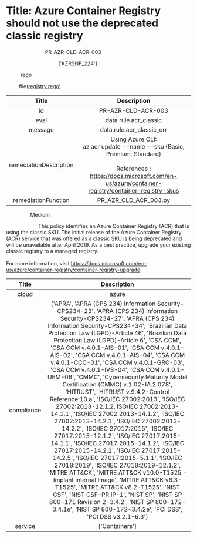 



# Title: Azure Container Registry should not use the deprecated classic registry


***<font color="white">Master Test Id:</font>*** PR-AZR-CLD-ACR-003

***<font color="white">Master Snapshot Id:</font>*** ['AZRSNP_224']

***<font color="white">type:</font>*** rego

***<font color="white">rule:</font>*** file([registry.rego])  
  
  
  
  

|Title|Description|
| :---: | :---: |
|id|PR-AZR-CLD-ACR-003|
|eval|data.rule.acr_classic|
|message|data.rule.acr_classic_err|
|remediationDescription|Using Azure CLI:<br>az acr update --name --sku {Basic, Premium, Standard}<br><br>References : <a href='https://docs.microsoft.com/en-us/azure/container-registry/container-registry-skus' target='_blank'>https://docs.microsoft.com/en-us/azure/container-registry/container-registry-skus</a>|
|remediationFunction|PR_AZR_CLD_ACR_003.py|


***<font color="white">Severity:</font>*** Medium

***<font color="white">Description:</font>*** This policy identifies an Azure Container Registry (ACR) that is using the classic SKU. The initial release of the Azure Container Registry (ACR) service that was offered as a classic SKU is being deprecated and will be unavailable after April 2019. As a best practice, upgrade your existing classic registry to a managed registry.<br><br>For more information, visit https://docs.microsoft.com/en-us/azure/container-registry/container-registry-upgrade  
  
  

|Title|Description|
| :---: | :---: |
|cloud|azure|
|compliance|['APRA', 'APRA (CPS 234) Information Security-CPS234-23', 'APRA (CPS 234) Information Security-CPS234-27', 'APRA (CPS 234) Information Security-CPS234-34', 'Brazilian Data Protection Law (LGPD)-Article 46', 'Brazilian Data Protection Law (LGPD)-Article 6', 'CSA CCM', 'CSA CCM v.4.0.1-AIS-01', 'CSA CCM v.4.0.1-AIS-02', 'CSA CCM v.4.0.1-AIS-04', 'CSA CCM v.4.0.1-CCC-01', 'CSA CCM v.4.0.1-GRC-03', 'CSA CCM v.4.0.1-IVS-04', 'CSA CCM v.4.0.1-UEM-06', 'CMMC', 'Cybersecurity Maturity Model Certification (CMMC) v.1.02-IA.2.078', 'HITRUST', 'HITRUST v.9.4.2-Control Reference:10.a', 'ISO/IEC 27002:2013', 'ISO/IEC 27002:2013-12.1.2, ISO/IEC 27002:2013-14.1.1', 'ISO/IEC 27002:2013-14.1.2', 'ISO/IEC 27002:2013-14.2.1', 'ISO/IEC 27002:2013-14.2.2', 'ISO/IEC 27017:2015', 'ISO/IEC 27017:2015-12.1.2', 'ISO/IEC 27017:2015-14.1.1', 'ISO/IEC 27017:2015-14.1.2', 'ISO/IEC 27017:2015-14.2.1', 'ISO/IEC 27017:2015-14.2.5', 'ISO/IEC 27017:2015-5.1.1', 'ISO/IEC 27018:2019', 'ISO/IEC 27018:2019-12.1.2', 'MITRE ATT&CK', 'MITRE ATT&CK v10.0-T1525 - Implant Internal Image', 'MITRE ATT&CK v6.3-T1525', 'MITRE ATT&CK v8.2-T1525', 'NIST CSF', 'NIST CSF-PR.IP-1', 'NIST SP', 'NIST SP 800-171 Revision 2-3.4.2', 'NIST SP 800-172-3.4.1e', 'NIST SP 800-172-3.4.2e', 'PCI DSS', 'PCI DSS v3.2.1-6.3']|
|service|['Containers']|



[registry.rego]: https://github.com/prancer-io/prancer-compliance-test/tree/master/azure/cloud/registry.rego
